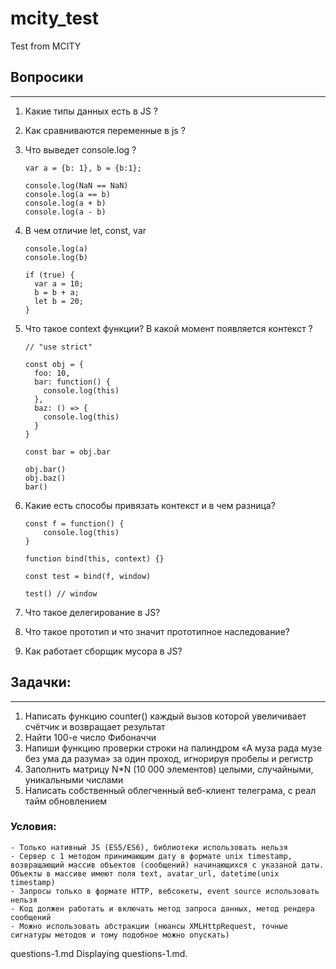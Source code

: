 # mcity_test
Test from MCITY



## Вопросики 
___
1. Какие типы данных есть в JS ?
2. Как сравниваются переменные в js ?
3. Что выведет console.log ?
	```
	var a = {b: 1}, b = {b:1};

	console.log(NaN == NaN)
	console.log(a == b)
	console.log(a + b)
	console.log(a - b)
	```
4. В чем отличие let, const, var
	```
	console.log(a)
	console.log(b)

	if (true) {
	  var a = 10;
	  b = b + a;
	  let b = 20;
	}
	```
5. Что такое context функции? В какой момент появляется контекст ?
	```
 	// "use strict"

	const obj = {
	  foo: 10,
	  bar: function() {
	    console.log(this)
	  },
	  baz: () => {
		console.log(this)
	  }
	}

	const bar = obj.bar

	obj.bar()
	obj.baz()
	bar()
	```
6. Какие есть способы привязать контекст и в чем разница?
	```
	const f = function() {
		console.log(this)
	}

	function bind(this, context) {}

	const test = bind(f, window)

	test() // window
	```

7. Что такое делегирование в JS?
8. Что такое прототип и что значит прототипное наследование?
9. Как работает сборщик мусора в JS?

## Задачки:
___
1. Написать функцию counter() каждый вызов которой увеличивает счётчик и возвращает результат
2. Найти 100-е число Фибоначчи
3. Напиши функцию проверки строки на палиндром «А муза рада музе без ума да разума» за один проход, игнорируя пробелы и регистр
4. Заполнить матрицу N*N (10 000 элементов) целыми, случайными, уникальными числами
6. Написать собственный облегченный веб-клиент телеграма, c реал тайм обновлением

### Условия: 

	- Только нативный JS (ES5/ES6), библиотеки использовать нельзя
	- Сервер с 1 методом принимающим дату в формате unix timestamp, возвращающий массив объектов (сообщений) начинающихся с указаной даты. Объекты в массиве имеют поля text, avatar_url, datetime(unix timestamp)
	- Запросы только в формате HTTP, вебсокеты, event source использовать нельзя
	- Код должен работать и включать метод запроса данных, метод рендера сообщений
	- Можно использовать абстракции (нюансы XMLHttpRequest, точные сигнатуры методов и тому подобное можно опускать)


questions-1.md
Displaying questions-1.md.

